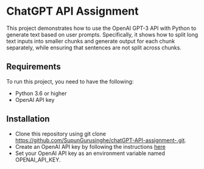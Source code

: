 # ChatGPT API Assignment
This project demonstrates how to use the OpenAI GPT-3 API with Python to generate text based on user prompts. Specifically, it shows how to split long text inputs into smaller chunks and generate output for each chunk separately, while ensuring that sentences are not split across chunks.

## Requirements
To run this project, you need to have the following:

* Python 3.6 or higher
* OpenAI API key

## Installation
* Clone this repository using git clone https://github.com/SupunGurusinghe/chatGPT-API-assignment-.git.
* Create an OpenAI API key by following the instructions <a href="https://beta.openai.com/signup/">here</a>
* Set your OpenAI API key as an environment variable named OPENAI_API_KEY.
